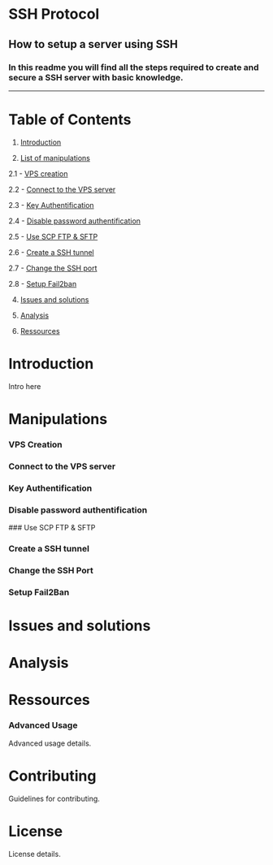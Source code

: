 # **SSH Protocol**
## How to setup a server using SSH
### In this readme you will find all the steps required to create and secure a SSH server with basic knowledge.
- - - 
# Table of Contents
1. [Introduction](#introduction)

2. [List of manipulations](#manipulations)

2.1   - [VPS creation](#vps)

2.2   - [Connect to the VPS server](#connecttovps)

2.3   - [Key Authentification](#keyauth)

2.4   - [Disable password authentification](#disablepasswordauth)

2.5   - [Use SCP FTP & SFTP](#usescpftpandsftp)

2.6   - [Create a SSH tunnel](#createsshtunnel)

2.7   - [Change the SSH port](#changesshport)

2.8   - [Setup Fail2ban](#setupfail2ban)

4. [Issues and solutions](#issuesandsolutions)

5. [Analysis](#analysis)

6. [Ressources](#ressources)

# Introduction
Intro here

# Manipulations
### VPS Creation

### Connect to the VPS server

### Key Authentification

### Disable password authentification

### Use SCP FTP & SFTP

### Create a SSH tunnel

### Change the SSH Port

### Setup Fail2Ban

# Issues and solutions

# Analysis

# Ressources

### Advanced Usage
Advanced usage details.

# Contributing
Guidelines for contributing.

# License
License details.


